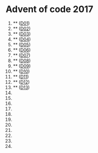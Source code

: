 # Advent of code 2017

 1. \*\* ([D01](D01))
 2. \*\* ([D02](D02))
 3. \*\* ([D03](D03))
 4. \*\* ([D04](D04))
 5. \*\* ([D05](D05))
 6. \*\* ([D06](D06))
 7. \*\* ([D07](D07))
 8. \*\* ([D08](D08))
 9. \*\* ([D09](D09))
10. \*\* ([D10](D10))
11. \*\* ([D11](D11))
12. \*\* ([D12](D12))
13. \*\* ([D13](D13))
14. 
15. 
16. 
17. 
18. 
19. 
20. 
21. 
22. 
23. 
24. 
